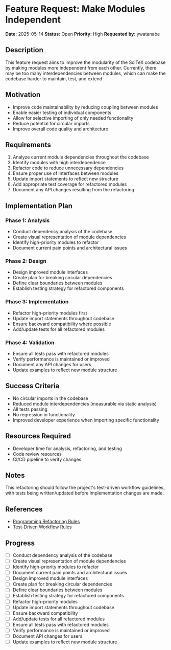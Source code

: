 # Feature Request: Make Modules Independent

**Date:** 2025-05-14
**Status:** Open
**Priority:** High
**Requested by:** ywatanabe

## Description

This feature request aims to improve the modularity of the SciTeX codebase by making modules more independent from each other. Currently, there may be too many interdependencies between modules, which can make the codebase harder to maintain, test, and extend.

## Motivation

- Improve code maintainability by reducing coupling between modules
- Enable easier testing of individual components
- Allow for selective importing of only needed functionality
- Reduce potential for circular imports
- Improve overall code quality and architecture

## Requirements

1. Analyze current module dependencies throughout the codebase
2. Identify modules with high interdependence
3. Refactor code to reduce unnecessary dependencies
4. Ensure proper use of interfaces between modules
5. Update import statements to reflect new structure
6. Add appropriate test coverage for refactored modules
7. Document any API changes resulting from the refactoring

## Implementation Plan

### Phase 1: Analysis
- Conduct dependency analysis of the codebase
- Create visual representation of module dependencies
- Identify high-priority modules to refactor
- Document current pain points and architectural issues

### Phase 2: Design
- Design improved module interfaces
- Create plan for breaking circular dependencies
- Define clear boundaries between modules
- Establish testing strategy for refactored components

### Phase 3: Implementation
- Refactor high-priority modules first
- Update import statements throughout codebase
- Ensure backward compatibility where possible
- Add/update tests for all refactored modules

### Phase 4: Validation
- Ensure all tests pass with refactored modules
- Verify performance is maintained or improved
- Document any API changes for users
- Update examples to reflect new module structure

## Success Criteria

- No circular imports in the codebase
- Reduced module interdependencies (measurable via static analysis)
- All tests passing
- No regression in functionality
- Improved developer experience when importing specific functionality

## Resources Required

- Developer time for analysis, refactoring, and testing
- Code review resources
- CI/CD pipeline to verify changes

## Notes

This refactoring should follow the project's test-driven workflow guidelines, with tests being written/updated before implementation changes are made.

## References

- [Programming Refactoring Rules](../docs/guidelines/guidelines_programming_refactoring_rules.md)
- [Test-Driven Workflow Rules](../docs/guidelines/guidelines_programming_test_driven_workflow_rules.md)

## Progress
- [ ] Conduct dependency analysis of the codebase
- [ ] Create visual representation of module dependencies
- [ ] Identify high-priority modules to refactor
- [ ] Document current pain points and architectural issues
- [ ] Design improved module interfaces
- [ ] Create plan for breaking circular dependencies
- [ ] Define clear boundaries between modules
- [ ] Establish testing strategy for refactored components
- [ ] Refactor high-priority modules
- [ ] Update import statements throughout codebase
- [ ] Ensure backward compatibility
- [ ] Add/update tests for all refactored modules
- [ ] Ensure all tests pass with refactored modules
- [ ] Verify performance is maintained or improved
- [ ] Document API changes for users
- [ ] Update examples to reflect new module structure